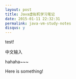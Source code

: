 ```yaml
---
layout: post
title: Java虚拟机学习笔记
date: 2015-01-11 22:32:31
permalink: java-vm-study-notes
disqus: y
---
```


test!

中文输入

hahaha~~~

Here is something!
